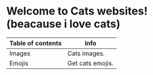 # Welcome to Cats websites! (beacause i love cats)

 
| Table of contents | Info          |
| ------- | ------------------ |
| Images   | Cats images. |
| Emojis   | Get cats emojis.             |
